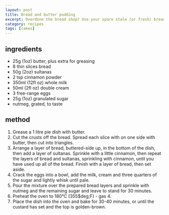```yaml
---
layout: post
title: Bread and butter pudding
excerpt: Overdone the bread shop? Use your spare stale (or fresh) bread, bagels etc. to make a deliciously light pudding.
category: recipes
tags: [cakes]
---
```


ingredients
-----------

* 25g (1oz) butter, plus extra for greasing
* 8 thin slices bread
* 50g (2oz) sultanas
* 2 tsp cinnamon powder
* 350ml (12fl oz) whole milk
* 50ml (2fl oz) double cream
* 3 free-range eggs
* 25g (1oz) granulated sugar
* nutmeg, grated, to taste

method
------

1. Grease a 1 litre pie dish with butter.
2. Cut the crusts off the bread. Spread each slice with on one side with butter, then cut into triangles.
3. Arrange a layer of bread, buttered-side up, in the bottom of the dish, then add a layer of sultanas. Sprinkle with a little cinnamon, then repeat the layers of bread and sultanas, sprinkling with cinnamon, until you have used up all of the bread. Finish with a layer of bread, then set aside.
4. Crack the eggs into a bowl, add the milk, cream and three quarters of the sugar and lightly whisk until pale.
5. Pour the mixture over the prepared bread layers and sprinkle with nutmeg and the remaining sugar and leave to stand for 30 minutes.
6. Preheat the oven to 180&deg;C (355$deg;F) - gas 4.
7. Place the dish into the oven and bake for 30-40 minutes, or until the custard has set and the top is golden-brown.
